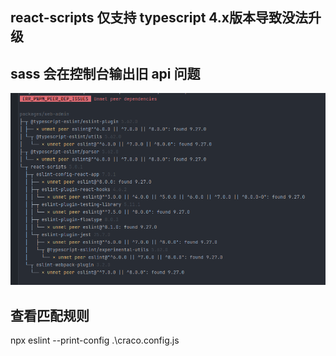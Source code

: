 ## react-scripts 仅支持 typescript 4.x版本导致没法升级

## sass 会在控制台输出旧 api 问题

![img.png](docs/images/img.png)

## 查看匹配规则

npx eslint --print-config .\craco.config.js
